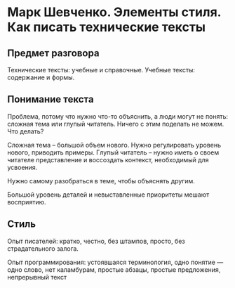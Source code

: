 # Марк Шевченко. Элементы стиля. Как писать технические тексты

## Предмет разговора

Технические тексты: учебные и справочные. Учебные тексты: содержание и формы.

## Понимание текста

Проблема, потому что нужно что-то объяснить, а люди могут не понять: сложная тема или глупый читатель. Ничего с этим поделать не можем. Что делать?

Сложная тема – большой объем нового. Нужно регулировать уровень нового, приводить примеры.
Глупый читатель – нужно иметь о своем читателе представление и воссоздать контекст, необходимый для усвоения.

Нужно самому разобраться в теме, чтобы объяснять другим.

Большой уровень деталей и невыставленные приоритеты мешают восприятию.

## Стиль

Опыт писателей: кратко, честно, без штампов, просто, без страдательного залога.

Опыт программирования: устоявшаяся терминология, одно понятие — одно слово, нет каламбурам, простые абзацы, простые предложения, непрерывный текст
